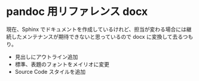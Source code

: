 # pandoc 用リファレンス docx

現在、Sphinx でドキュメントを作成しているけれど、担当が変わる場合には継続したメンテナンスが期待できないと思っているので docx に変換して去るつもり。

- 見出しにアウトライン追加
- 標準、表題のフォントをメイリオに変更
- Source Code スタイルを追加

